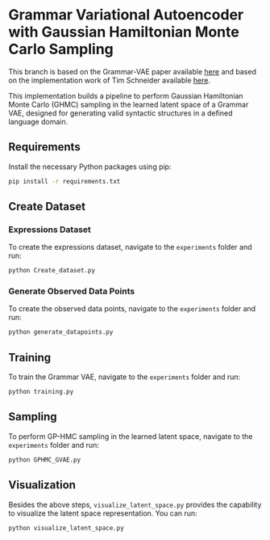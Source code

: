 # Grammar Variational Autoencoder with Gaussian Hamiltonian Monte Carlo Sampling

This branch is based on the Grammar-VAE paper available [here](https://arxiv.org/abs/1703.01925) and based on the implementation work of Tim Schneider available [here](https://github.com/TimPhillip/ac_grammar_vae).

This implementation builds a pipeline to perform Gaussian Hamiltonian Monte Carlo (GHMC) sampling in the learned latent space of a Grammar VAE, designed for generating valid syntactic structures in a defined language domain.

## Requirements

Install the necessary Python packages using pip:

```bash
pip install -r requirements.txt
```

## Create Dataset

### Expressions Dataset
To create the expressions dataset, navigate to the `experiments` folder and run:

```bash
python Create_dataset.py
```

### Generate Observed Data Points
To create the observed data points, navigate to the `experiments` folder and run:

```bash
python generate_datapoints.py
```

## Training
To train the Grammar VAE, navigate to the `experiments` folder and run:

```bash
python training.py
```

## Sampling
To perform GP-HMC sampling in the learned latent space, navigate to the `experiments` folder and run:

```bash
python GPHMC_GVAE.py
```

## Visualization
Besides the above steps, `visualize_latent_space.py` provides the capability to visualize the latent space representation. You can run:

```bash
python visualize_latent_space.py
```
